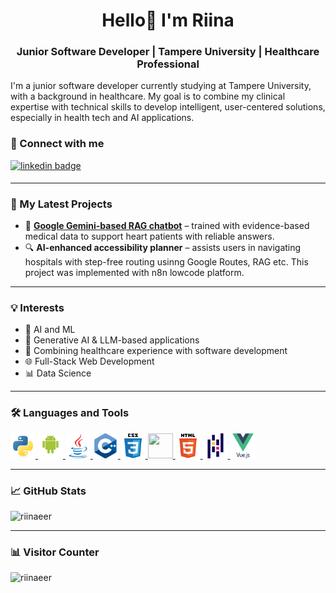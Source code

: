 <h1 align="center">Hello👋 I'm Riina</h1>
<h3 align="center">Junior Software Developer | Tampere University | Healthcare Professional </h3>



<p align="left">
I'm a junior software developer currently studying at Tampere University, with a background in healthcare. My goal is to combine my clinical expertise with technical skills to develop intelligent, user-centered solutions, especially in health tech and AI applications.
</p>

### 🔗 Connect with me

<a href="www.linkedin.com/in/riina-5493aa364" target="_blank">
  <img src="https://img.shields.io/badge/linkedin:%20riina--peltonen-%2300acee.svg?color=0A66C2&style=for-the-badge&logo=linkedin&logoColor=white" alt="linkedin badge" style="margin-bottom: 5px;">
</a>


---

### 🚀 My Latest Projects

- 💬 [**Google Gemini-based RAG chatbot**](https://github.com/riinaeer/slt-steer) – trained with evidence-based medical data to support heart patients with reliable answers.
- 🔍 **AI-enhanced accessibility planner** – assists users in navigating hospitals with step-free routing usinng Google Routes, RAG etc. This project was implemented with n8n lowcode platform.

---

### 💡 Interests
- 🤖 AI and ML
- 🧠 Generative AI & LLM-based applications 
- 🏥 Combining healthcare experience with software development
- 🌐 Full-Stack Web Development  
- 📊 Data Science  

---

### 🛠️ Languages and Tools
<p align="left"> 
  <a href="https://www.python.org" target="_blank"> <img src="https://raw.githubusercontent.com/devicons/devicon/master/icons/python/python-original.svg" width="40" height="40"/> </a> 
  <a href="https://developer.android.com" target="_blank"> <img src="https://raw.githubusercontent.com/devicons/devicon/master/icons/android/android-original-wordmark.svg" width="40" height="40"/> </a>
  <a href="https://www.java.com" target="_blank"> <img src="https://raw.githubusercontent.com/devicons/devicon/master/icons/java/java-original.svg" width="40" height="40"/> </a>
  <a href="https://www.w3schools.com/cpp/" target="_blank"> <img src="https://raw.githubusercontent.com/devicons/devicon/master/icons/cplusplus/cplusplus-original.svg" width="40" height="40"/> </a> 
  <a href="https://www.w3schools.com/css/" target="_blank"> <img src="https://raw.githubusercontent.com/devicons/devicon/master/icons/css3/css3-original-wordmark.svg" width="40" height="40"/> </a> 
  <a href="https://cloud.google.com" target="_blank"> <img src="https://www.vectorlogo.zone/logos/google_cloud/google_cloud-icon.svg" width="40" height="40"/> </a> 
  <a href="https://www.w3.org/html/" target="_blank"> <img src="https://raw.githubusercontent.com/devicons/devicon/master/icons/html5/html5-original-wordmark.svg" width="40" height="40"/> </a>  
  <a href="https://pandas.pydata.org/" target="_blank"> <img src="https://raw.githubusercontent.com/devicons/devicon/2ae2a900d2f041da66e950e4d48052658d850630/icons/pandas/pandas-original.svg" width="40" height="40"/> </a> 
  <a href="https://vuejs.org/" target="_blank"> <img src="https://raw.githubusercontent.com/devicons/devicon/master/icons/vuejs/vuejs-original-wordmark.svg" width="40" height="40"/> </a> 
</p>

---

### 📈 GitHub Stats

<p>
  <img align="left" src="https://github-readme-stats.vercel.app/api/top-langs?username=riinaeer&show_icons=true&locale=en&layout=compact" alt="riinaeer" />
</p>

<br clear="all" />

---

### 📊 Visitor Counter

<p align="left">
  <img src="https://komarev.com/ghpvc/?username=riinaeer&label=Profile%20views&color=0e75b6&style=flat" alt="riinaeer" />
</p>

